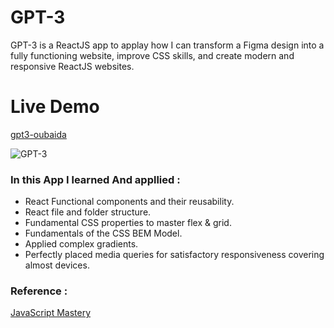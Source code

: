 # GPT-3

GPT-3 is a ReactJS app to applay how I can transform a Figma design into a fully functioning website, improve CSS skills, and create modern and responsive ReactJS websites.

# Live Demo
[gpt3-oubaida](https://gpt3-oubaida.netlify.app/)

![GPT-3](https://user-images.githubusercontent.com/79963515/220930148-b226bdc2-d47e-4a9e-bfba-498d1172b97b.png)


### In this App I learned And appllied :
- React Functional components and their reusability.
- React file and folder structure.
- Fundamental CSS properties to master flex & grid.
- Fundamentals of the CSS BEM Model.
- Applied complex gradients.
- Perfectly placed media queries for satisfactory responsiveness covering almost devices.


### Reference :
[JavaScript Mastery](https://www.youtube.com/watch?v=LMagNcngvcU&list=PL6QREj8te1P6CkO_4OIK1-nwG5OxCD5tR)
